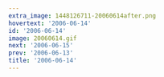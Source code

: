 ```yaml
---
extra_image: 1448126711-20060614after.png
hovertext: '2006-06-14'
id: '2006-06-14'
image: 20060614.gif
next: '2006-06-15'
prev: '2006-06-13'
title: '2006-06-14'
---
```


